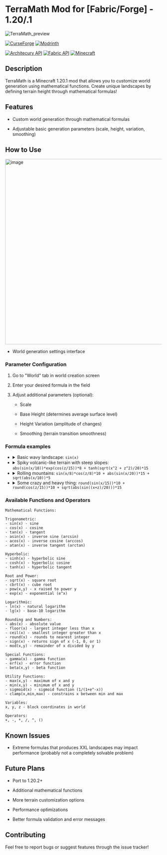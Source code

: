 # TerraMath Mod for [Fabric/Forge] - 1.20/.1

![TerraMath_preview](https://github.com/user-attachments/assets/cfb099e5-1aa8-4940-9129-b8d0654072d0)


[![CurseForge](https://img.shields.io/curseforge/dt/1149108?style=for-the-badge&logo=curseforge&label=Curseforge&labelColor=black&color=red)](https://www.curseforge.com/minecraft/mc-mods/terra-math)
[![Modrinth](https://img.shields.io/modrinth/dt/terra-math?style=for-the-badge&logo=modrinth&label=Modrinth&labelColor=black&color=green)](https://modrinth.com/mod/terra-math)

[![Architecury API](https://img.shields.io/badge/Architectury%20API-REQUIRED-1?style=for-the-badge&labelColor=black&color=gold)](https://www.curseforge.com/minecraft/mc-mods/architectury-api)
[![Fabric API](https://img.shields.io/badge/Fabric%20API-REQUIRED%20for%20Fabric-1?style=for-the-badge&labelColor=black&color=gold)](https://www.curseforge.com/minecraft/mc-mods/fabric-api)
[![Minecraft](https://img.shields.io/badge/Minecraft-1.20.1-blue?style=for-the-badge&labelColor=black)](https://www.minecraft.net)

## Description

TerraMath is a Minecraft 1.20.1 mod that allows you to customize world generation using mathematical functions. Create unique landscapes by defining terrain height through mathematical formulas!

## Features

- Custom world generation through mathematical formulas

- Adjustable basic generation parameters (scale, height, variation, smoothing)


## How to Use

<img width="594" alt="image" src="https://github.com/user-attachments/assets/13f44f0c-4e6e-45d4-8aff-506827f83f98">

- World generation settings interface

### Parameter Configuration

1. Go to "World" tab in world creation screen

2. Enter your desired formula in the field

3. Adjust additional parameters (optional):

   - Scale

   - Base Height (determines average surface level)

   - Height Variation (amplitude of changes)

   - Smoothing (terrain transition smoothness)

### Formula examples

- <details><summary>Basic wavy landscape: <code>sin(x)</code></summary><img width="594" alt="image" src="https://github.com/user-attachments/assets/9dc1c9c6-0b11-41d7-85cd-313291554d7d"></details>

- <details><summary>Spiky volcanic-like terrain with steep slopes: <code>abs(sin(x/10))*exp(cos(z/15))*8 + tanh(sqrt(x^2 + z^2)/20)*15</code></summary><img width="594" alt="image" src="https://github.com/user-attachments/assets/901f9f26-dc73-440f-903f-a728635db75e"></details>

- <details><summary>Rolling mountains: <code>sin(x/8)*cos(z/8)*10 + abs(sin(x/20))*15 + sqrt(abs(x/10))*5</code></summary><img width="594" alt="image" src="https://github.com/user-attachments/assets/8cc633e7-ae47-4df0-802c-5c8ee0d60a84"></details>

- <details><summary>Some crazy and heavy thing: <code>round(sin(x/15))*10 + round(cos(z/15))*10 + sqrt(abs(sin((x+z)/20)))*15</code></summary><img width="594" alt="image" src="https://github.com/user-attachments/assets/e29e4b4d-3f7b-46a0-ae7e-b31ed41fff85"></details>

### Available Functions and Operators

```
Mathematical Functions:

Trigonometric:
- sin(x) - sine
- cos(x) - cosine
- tan(x) - tangent
- asin(x) - inverse sine (arcsin)
- acos(x) - inverse cosine (arccos)
- atan(x) - inverse tangent (arctan)

Hyperbolic:
- sinh(x) - hyperbolic sine
- cosh(x) - hyperbolic cosine
- tanh(x) - hyperbolic tangent

Root and Power:
- sqrt(x) - square root
- cbrt(x) - cube root
- pow(x,y) - x raised to power y
- exp(x) - exponential (e^x)

Logarithmic:
- ln(x) - natural logarithm
- lg(x) - base-10 logarithm

Rounding and Numbers:
- abs(x) - absolute value
- floor(x) - largest integer less than x
- ceil(x) - smallest integer greater than x
- round(x) - rounds to nearest integer
- sign(x) - returns sign of x (-1, 0, or 1)
- mod(x,y) - remainder of x divided by y

Special Functions:
- gamma(x) - gamma function
- erf(x) - error function
- beta(x,y) - beta function

Utility Functions:
- max(x,y) - maximum of x and y
- min(x,y) - minimum of x and y
- sigmoid(x) - sigmoid function (1/(1+e^-x))
- clamp(x,min,max) - constrains x between min and max

Variables:
x, y, z - block coordinates in world

Operators:
+, -, *, /, ^, ()
```

## Known Issues

- Extreme formulas that produces XXL landscapes may impact performance (probably not a completely solvable problem)

## Future Plans
- Port to 1.20.2+

- Additional mathematical functions

- More terrain customization options

- Performance optimizations

- Better formula validation and error messages

## Contributing

Feel free to report bugs or suggest features through the issue tracker!
